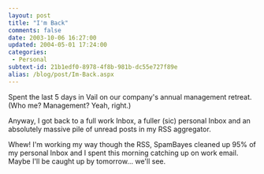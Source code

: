 ```yaml
---
layout: post
title: "I'm Back"
comments: false
date: 2003-10-06 16:27:00
updated: 2004-05-01 17:24:00
categories:
 - Personal
subtext-id: 21b1edf0-8978-4f8b-981b-dc55e727f89e
alias: /blog/post/Im-Back.aspx
---
```



Spent the last 5 days in Vail on our company's annual management retreat. (Who me? Management? Yeah, right.)

Anyway, I got back to a full work Inbox, a fuller (sic) personal Inbox and an absolutely massive pile of unread posts in my RSS aggregator.

Whew! I'm working my way though the RSS, SpamBayes cleaned up 95% of my personal Inbox and I spent this morning catching up on work email. Maybe I'll be caught up by tomorrow... we'll see.
